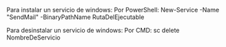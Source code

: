 Para instalar un servicio de windows:
Por PowerShell:
New-Service -Name "SendMail" -BinaryPathName RutaDelEjecutable

Para desinstalar un servicio de windows:
Por CMD:
sc delete NombreDeServicio
